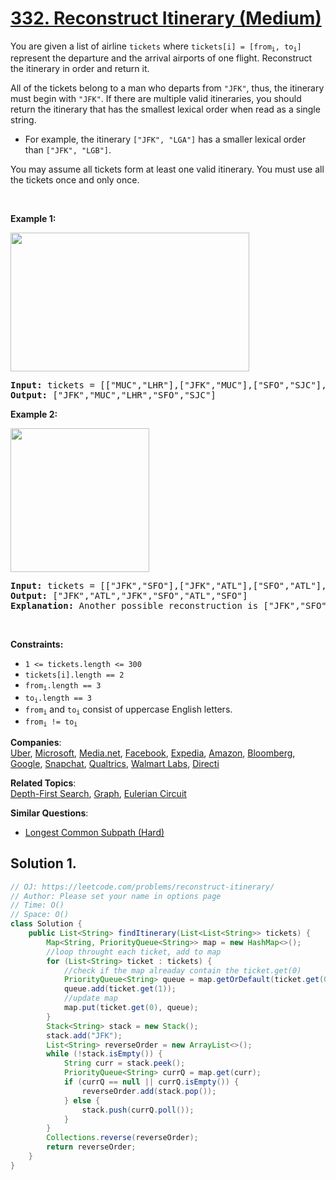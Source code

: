 # [332. Reconstruct Itinerary (Medium)](https://leetcode.com/problems/reconstruct-itinerary/)

<p>You are given a list of airline <code>tickets</code> where <code>tickets[i] = [from<sub>i</sub>, to<sub>i</sub>]</code> represent the departure and the arrival airports of one flight. Reconstruct the itinerary in order and return it.</p>

<p>All of the tickets belong to a man who departs from <code>"JFK"</code>, thus, the itinerary must begin with <code>"JFK"</code>. If there are multiple valid itineraries, you should return the itinerary that has the smallest lexical order when read as a single string.</p>

<ul>
	<li>For example, the itinerary <code>["JFK", "LGA"]</code> has a smaller lexical order than <code>["JFK", "LGB"]</code>.</li>
</ul>

<p>You may assume all tickets form at least one valid itinerary. You must use all the tickets once and only once.</p>

<p>&nbsp;</p>
<p><strong>Example 1:</strong></p>
<img alt="" src="https://assets.leetcode.com/uploads/2021/03/14/itinerary1-graph.jpg" style="width: 382px; height: 222px;">
<pre><strong>Input:</strong> tickets = [["MUC","LHR"],["JFK","MUC"],["SFO","SJC"],["LHR","SFO"]]
<strong>Output:</strong> ["JFK","MUC","LHR","SFO","SJC"]
</pre>

<p><strong>Example 2:</strong></p>
<img alt="" src="https://assets.leetcode.com/uploads/2021/03/14/itinerary2-graph.jpg" style="width: 222px; height: 230px;">
<pre><strong>Input:</strong> tickets = [["JFK","SFO"],["JFK","ATL"],["SFO","ATL"],["ATL","JFK"],["ATL","SFO"]]
<strong>Output:</strong> ["JFK","ATL","JFK","SFO","ATL","SFO"]
<strong>Explanation:</strong> Another possible reconstruction is ["JFK","SFO","ATL","JFK","ATL","SFO"] but it is larger in lexical order.
</pre>

<p>&nbsp;</p>
<p><strong>Constraints:</strong></p>

<ul>
	<li><code>1 &lt;= tickets.length &lt;= 300</code></li>
	<li><code>tickets[i].length == 2</code></li>
	<li><code>from<sub>i</sub>.length == 3</code></li>
	<li><code>to<sub>i</sub>.length == 3</code></li>
	<li><code>from<sub>i</sub></code> and <code>to<sub>i</sub></code> consist of uppercase English letters.</li>
	<li><code>from<sub>i</sub> != to<sub>i</sub></code></li>
</ul>

**Companies**:  
[Uber](https://leetcode.com/company/uber), [Microsoft](https://leetcode.com/company/microsoft), [Media.net](https://leetcode.com/company/medianet), [Facebook](https://leetcode.com/company/facebook), [Expedia](https://leetcode.com/company/expedia), [Amazon](https://leetcode.com/company/amazon), [Bloomberg](https://leetcode.com/company/bloomberg), [Google](https://leetcode.com/company/google), [Snapchat](https://leetcode.com/company/snapchat), [Qualtrics](https://leetcode.com/company/qualtrics), [Walmart Labs](https://leetcode.com/company/walmart-labs), [Directi](https://leetcode.com/company/directi)

**Related Topics**:  
[Depth-First Search](https://leetcode.com/tag/depth-first-search/), [Graph](https://leetcode.com/tag/graph/), [Eulerian Circuit](https://leetcode.com/tag/eulerian-circuit/)

**Similar Questions**:

- [Longest Common Subpath (Hard)](https://leetcode.com/problems/longest-common-subpath/)

## Solution 1.

```java
// OJ: https://leetcode.com/problems/reconstruct-itinerary/
// Author: Please set your name in options page
// Time: O()
// Space: O()
class Solution {
    public List<String> findItinerary(List<List<String>> tickets) {
        Map<String, PriorityQueue<String>> map = new HashMap<>();
        //loop throught each ticket, add to map
        for (List<String> ticket : tickets) {
            //check if the map alreaday contain the ticket.get(0)
            PriorityQueue<String> queue = map.getOrDefault(ticket.get(0), new PriorityQueue<String>((a,b)->a.compareTo(b)));
            queue.add(ticket.get(1));
            //update map
            map.put(ticket.get(0), queue);
        }
        Stack<String> stack = new Stack();
        stack.add("JFK");
        List<String> reverseOrder = new ArrayList<>();
        while (!stack.isEmpty()) {
            String curr = stack.peek();
            PriorityQueue<String> currQ = map.get(curr);
            if (currQ == null || currQ.isEmpty()) {
                reverseOrder.add(stack.pop());
            } else {
                stack.push(currQ.poll());
            }
        }
        Collections.reverse(reverseOrder);
        return reverseOrder;
    }
}

```
